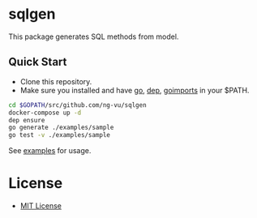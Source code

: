 # sqlgen

This package generates SQL methods from model.

## Quick Start

- Clone this repository.
- Make sure you installed and have [go](https://golang.org/), [dep](https://github.com/golang/dep), [goimports](golang.org/x/tools/cmd/goimports) in your $PATH.

```bash
cd $GOPATH/src/github.com/ng-vu/sqlgen
docker-compose up -d
dep ensure
go generate ./examples/sample
go test -v ./examples/sample
```

See [examples](https://github.com/ng-vu/sqlgen/blob/master/examples) for usage.

# License

- [MIT License](https://opensource.org/licenses/mit-license.php)
